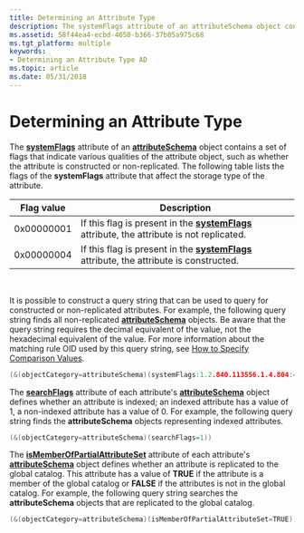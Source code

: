 ```yaml
---
title: Determining an Attribute Type
description: The systemFlags attribute of an attributeSchema object contains a set of flags that indicate various qualities of the attribute object, such as whether the attribute is constructed or non-replicated.
ms.assetid: 58f44ea4-ecbd-4650-b366-37b05a975c68
ms.tgt_platform: multiple
keywords:
- Determining an Attribute Type AD
ms.topic: article
ms.date: 05/31/2018
---
```


# Determining an Attribute Type

The [**systemFlags**](https://docs.microsoft.com/windows/desktop/ADSchema/a-systemflags) attribute of an [**attributeSchema**](https://docs.microsoft.com/windows/desktop/ADSchema/c-attributeschema) object contains a set of flags that indicate various qualities of the attribute object, such as whether the attribute is constructed or non-replicated. The following table lists the flags of the **systemFlags** attribute that affect the storage type of the attribute. 

| Flag value | Description                                                                                                          |
|------------|----------------------------------------------------------------------------------------------------------------------|
| 0x00000001 | If this flag is present in the [**systemFlags**](https://docs.microsoft.com/windows/desktop/ADSchema/a-systemflags) attribute, the attribute is not replicated. |
| 0x00000004 | If this flag is present in the [**systemFlags**](https://docs.microsoft.com/windows/desktop/ADSchema/a-systemflags) attribute, the attribute is constructed.    |



 

It is possible to construct a query string that can be used to query for constructed or non-replicated attributes. For example, the following query string finds all non-replicated [**attributeSchema**](https://docs.microsoft.com/windows/desktop/ADSchema/c-attributeschema) objects. Be aware that the query string requires the decimal equivalent of the value, not the hexadecimal equivalent of the value. For more information about the matching rule OID used by this query string, see [How to Specify Comparison Values](how-to-specify-comparison-values.md).


```C++
(&(objectCategory=attributeSchema)(systemFlags:1.2.840.113556.1.4.804:=1))
```



The [**searchFlags**](https://docs.microsoft.com/windows/desktop/ADSchema/a-searchflags) attribute of each attribute's [**attributeSchema**](https://docs.microsoft.com/windows/desktop/ADSchema/c-attributeschema) object defines whether an attribute is indexed; an indexed attribute has a value of 1, a non-indexed attribute has a value of 0. For example, the following query string finds the **attributeSchema** objects representing indexed attributes.


```C++
(&(objectCategory=attributeSchema)(searchFlags=1))
```



The [**isMemberOfPartialAttributeSet**](https://docs.microsoft.com/windows/desktop/ADSchema/a-ismemberofpartialattributeset) attribute of each attribute's [**attributeSchema**](https://docs.microsoft.com/windows/desktop/ADSchema/c-attributeschema) object defines whether an attribute is replicated to the global catalog. This attribute has a value of **TRUE** if the attribute is a member of the global catalog or **FALSE** if the attributes is not in the global catalog. For example, the following query string searches the **attributeSchema** objects that are replicated to the global catalog.


```C++
(&(objectCategory=attributeSchema)(isMemberOfPartialAttributeSet=TRUE))
```



 

 




